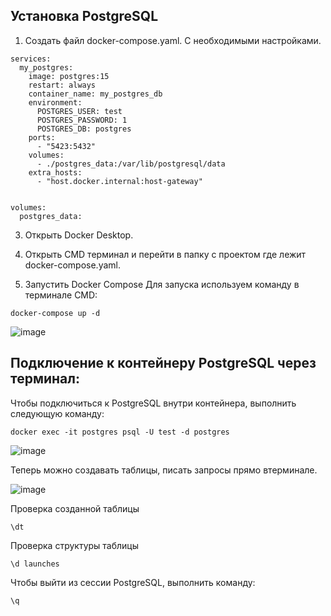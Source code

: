 ## Установка PostgreSQL

1. Создать файл docker-compose.yaml. С необходимыми настройками.

```
services:
  my_postgres:
    image: postgres:15
    restart: always
    container_name: my_postgres_db
    environment:
      POSTGRES_USER: test
      POSTGRES_PASSWORD: 1
      POSTGRES_DB: postgres
    ports:
      - "5423:5432"
    volumes:
      - ./postgres_data:/var/lib/postgresql/data
    extra_hosts:
      - "host.docker.internal:host-gateway"
      

volumes:
  postgres_data:
```

3. Открыть Docker Desktop.

4. Открыть CMD терминал и перейти в папку с проектом где лежит docker-compose.yaml.

5. Запустить Docker Compose
Для запуска используем команду в терминале CMD:

```
docker-compose up -d
```

![image](https://github.com/user-attachments/assets/9a359dbe-0907-4568-89b8-e362ad6139cd)

## Подключение к контейнеру PostgreSQL через терминал:

Чтобы подключиться к PostgreSQL внутри контейнера, выполнить следующую команду:

`docker exec -it postgres psql -U test -d postgres`

![image](https://github.com/user-attachments/assets/9d0bce95-20e6-4899-bd15-5b36e9f77b38)

Теперь можно создавать таблицы, писать запросы прямо втерминале.

![image](https://github.com/user-attachments/assets/6e6c0baf-b529-4239-b8ea-d00d32fb0bb3)

Проверка созданной таблицы

```
\dt
```

Проверка структуры таблицы

```
\d launches
```

Чтобы выйти из сессии PostgreSQL, выполнить команду:

```
\q
```
